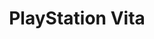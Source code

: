 ---
title: 'PlayStation Vita'
shortname: PSV
company: sony
logo: '<path d="M167.13424,40.237877 L163.190184,47.6666667 L158.282209,47.6666667 L175.393591,15.4366846 C175.393591,15.4366846 177.256133,13.0299005 179.141104,13.0002778 C181.026076,12.9706551 182.8266,15.3198736 182.8266,15.3198736 L200,47.6666667 L191.411043,47.6666667 L187.466987,40.237877 L167.13424,40.237877 Z M169.106195,36.523621 L185.495032,36.523621 L177.300613,21.0891019 L169.106195,36.523621 Z M150.920245,17.9523413 L150.920245,47.666389 L143.558282,47.666389 L143.558282,17.9523413 L131.288344,17.9523413 L131.288344,13 L163.190184,13 L163.190184,17.9523413 L150.920245,17.9523413 Z M120.245399,13 L127.607362,13 L127.607362,47.666389 L120.245399,47.666389 L120.245399,13 Z M83.4355827,13 L97.5460123,39.5775648 L111.656442,13 L116.564417,13 L99.4530343,45.2299821 C99.4530343,45.2299821 97.5904933,47.6367663 95.7055213,47.666389 C93.8205497,47.6960117 92.0200253,45.3467931 92.0200253,45.3467931 L74.8466257,13 L83.4355827,13 Z M47.8519517,47.666389 L30.6748466,47.666389 L30.6748466,42.7140476 L42.9462753,42.7140476 C44.9784023,42.7140476 46.625767,41.0528211 46.625767,39.0108225 L46.625767,20.4214598 C46.625767,16.3227007 49.915331,13 53.992271,13 L72.392638,13 L72.392638,17.9523413 L58.8998173,17.9523413 C56.8645967,17.9523413 55.214724,19.6135678 55.214724,21.6555664 L55.214724,40.244929 C55.214724,44.3436881 51.9306303,47.666389 47.8519517,47.666389 Z M0,46.4283037 L0,35.2769498 C0,31.1790378 3.29232583,27.8570238 7.3549743,27.8570238 L24.5520822,27.8570238 C27.2559416,27.8570238 29.4478528,25.6342197 29.4478528,22.9046825 C29.4478528,20.16958 27.2585359,17.9523413 24.5520822,17.9523413 L0,17.9523413 L0,13 L26.9919,13 C31.7365353,13 35.582822,16.8900574 35.582822,21.6598583 L35.582822,24.1495068 C35.582822,28.9322144 31.7474615,32.8093651 27.0006917,32.8093651 L12.2776617,32.8093651 C9.56279637,32.8093651 7.3619632,35.0277933 7.3619632,37.7646399 L7.3619632,46.4283037 L0,46.4283037 Z" />'
disc: false
cartridge: true
color: blue-600
order: 6
---